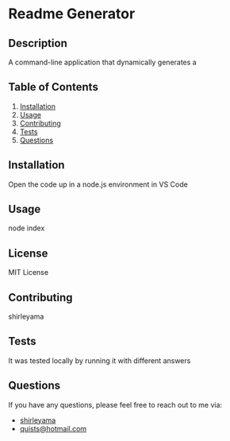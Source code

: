 # Readme Generator

## Description	   
A command-line application that dynamically generates a 
	  
## Table of Contents
	  
1. [Installation](#installation)
2. [Usage](#usage)
3. [Contributing](#contributing)
4. [Tests](#tests)
5. [Questions](#questions)

	  
## Installation	  
Open the code up in a node.js environment in VS Code
	  
## Usage	  
node index

## License
MIT License
	  
## Contributing
shirleyama
	  
## Tests
It was tested locally by running it with different answers
	  
## Questions
If you have any questions, please feel free to reach out to me via:
	
- [shirleyama](https://github.com/shirleyama)
- [quists@hotmail.com](mailto:quists@hotmail.com)
